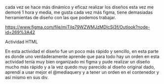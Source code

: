 cada vez se hace más dinámico y eficaz realizar los diseños esta vez me demoré 1 hora y media, me gusta cada vez más figma, tiene demasiadas herramientas de diseño con las que podemos trabajar. 

https://www.figma.com/file/miTilq79WZWMJzMDIcSj3f/Outlook?node-id=269%3A42

Actividad HTML

En esta actividad el diseño fue un poco más rápido y sencillo, en esta parte es donde uno verdaderamente aprende que para todo hay un orden en esta actividad tenía muy bien organizado mi figma y pude realizar un diseño mucho más rápido y a la vez quedo muy parecido al diseño original dado, aprendí a usar mejor el @mediaquery y a tener un orden en el contenedor y así mismo en sus div. 